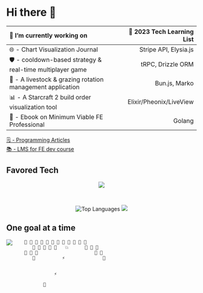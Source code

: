 # Hi there 👋

🔭 I’m currently working on                                           | 🌱 2023 Tech Learning List
:---------------------------------------------------------            | ---------------------------:
🌐 - Chart Visualization Journal                                      | Stripe API, Elysia.js                                                    
🛡️ - cooldown-based strategy & real-time multiplayer game             | tRPC, Drizzle ORM
🐑 - A livestock & grazing rotation management application            | Bun.js, Marko
📊 - A Starcraft 2 build order visualization tool                     | Elixir/Pheonix/LiveView
📔 - Ebook on Minimum Viable FE Professional                          | Golang

[🗒️ - Programming Articles](https://wjv.io/blog/blog)
<br/>
[📚 - LMS for FE dev course](https://monroecc.dev)

## Favored Tech

<!-- <img src="tech.svg" width="1200" height="100" alt="favored tech icons" title="HTML - CSS - JS - Git - Node - VSCode - React - D3.js - Redux - Web Components - Firebase - Next.js - Typescript - Vite - GraphQL - Apollo GraphQL - Solid.js - Elixir"> -->
<p align="center">
  <img src="https://skillicons.dev/icons?i=html,css,js,typescript,git,nodejs,astro,svelte,solidjs,react,d3,vite,supabase,elixir,wasm&theme=light" />
</p>
<br>
<p align="center">
  <img src="https://github-readme-stats.vercel.app/api/top-langs/?username=JamieVaughn&layout=compact" alt="Top Languages" />
  <a href="https://skillicons.dev">
    <img src="https://skillicons.dev/icons?i=typescript,astro,d3,svelte,nodejs,supabase,elixir,postgres&perline=4&theme=light" />
  </a>
</p>

<!-- see for more readme badges: https://github.com/rzashakeri/beautify-github-profile -->

## One goal at a time

<!--
<img src="https://github-readme-stats-git-masterrstaa-rickstaa.vercel.app/api?username=JamieVaughn&show_icons=true&theme=gotham" alt="Github Stats" align="right" />
-->

<img src="https://github-readme-streak-stats.herokuapp.com/?user=JamieVaughn&theme=dark" align="left" >


        👾 👾 👾 👾 👾 👾 👾 👾 👾 👾 👾 👾
           👾 👾 👾 👾 👾   💥      👾 👾 👾
        👾 👾 👾                     👾 👾
           👾          ⚡              👾
                       

                   ⚡

               📡




